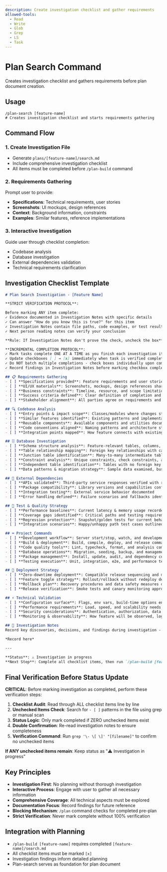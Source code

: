 ```yaml
---
description: Create investigation checklist and gather requirements
allowed-tools:
  - Read
  - Write
  - Glob
  - Grep
  - LS
  - Task
---
```


# Plan Search Command

Creates investigation checklist and gathers requirements before plan document creation.

## Usage

```
/plan-search [feature-name]
# Creates investigation checklist and starts requirements gathering
```

## Command Flow

### 1. Create Investigation File
- Generate `plans/[feature-name]/search.md`
- Include comprehensive investigation checklist
- All items must be completed before `/plan-build` command

### 2. Requirements Gathering
Prompt user to provide:
- **Specifications**: Technical requirements, user stories
- **Screenshots**: UI mockups, design references
- **Context**: Background information, constraints
- **Examples**: Similar features, reference implementations

### 3. Interactive Investigation
Guide user through checklist completion:
- Codebase analysis
- Database investigation
- External dependencies validation
- Technical requirements clarification

## Investigation Checklist Template

```markdown
# Plan Search Investigation - [Feature Name]

**STRICT VERIFICATION PROTOCOL**:

Before marking ANY item complete:
✓ Evidence documented in Investigation Notes with specific details
✓ Can answer "How do you know this is true?" for this item  
✓ Investigation Notes contain file paths, code examples, or test results
✓ Next person reading notes can verify your conclusion

**Rule: If Investigation Notes don't prove the check, uncheck the box**

**INCREMENTAL COMPLETION PROTOCOL**:
✓ Mark tasks complete ONE AT A TIME as you finish each investigation item
✓ Update checkboxes [ ] → [x] immediately when task is verified complete
✓ Do NOT batch multiple completions - check boxes individually upon completion
✓ Record findings in Investigation Notes before marking checkbox complete

## 📋 Requirements Gathering
- [ ] **Specifications provided**: Feature requirements and user stories documented
- [ ] **UI/UX materials**: Screenshots, mockups, design references shared  
- [ ] **Business constraints**: Timeline, resource, and scope limitations identified
- [ ] **Success criteria defined**: Clear definition of completion and acceptance criteria
- [ ] **Stakeholder alignment**: All parties agree on requirements and expectations

## 🔍 Codebase Analysis
- [ ] **Entry points & impact scope**: Classes/modules where changes start, sync/async downstream impacts mapped
- [ ] **Similar features identified**: Existing patterns and implementations found for reference
- [ ] **Reusable components**: Available components and utilities documented
- [ ] **Code conventions aligned**: Naming patterns and architecture styles understood
- [ ] **Integration points mapped**: How feature connects with existing system architecture

## 🗄️ Database Investigation
- [ ] **Schema structure analysis**: Feature-relevant tables, columns, data types, and primary keys documented
- [ ] **Table relationship mapping**: Foreign key relationships with cardinality (1:1, 1:N, N:N) and constraint behaviors (CASCADE/RESTRICT/SET NULL) identified
- [ ] **Junction table identification**: Many-to-many intermediate tables with composite primary keys and additional fields documented
- [ ] **Constraint analysis**: Unique constraints, check constraints, and deletion impact chains mapped per table
- [ ] **Independent table identification**: Tables with no foreign key relationships to other tables documented
- [ ] **Data patterns & migration strategy**: Sample data examined, business rules identified, migration approach planned

## 🔗 External Dependencies
- [ ] **APIs validated**: Third-party service responses verified with real data
- [ ] **Package compatibility**: Library versions and capabilities confirmed
- [ ] **Integration testing**: External service behavior documented
- [ ] **Error handling defined**: Failure scenarios and fallbacks identified

## 🧪 Test & Quality Strategy
- [ ] **Performance baselines**: Current latency & memory usage recorded
- [ ] **Coverage gaps identified**: Critical paths and testing requirements mapped
- [ ] **Regression protection**: Snapshot/golden tests for current behavior
- [ ] **Integration scenarios**: Happy/unhappy path test cases outlined

## ⌨️ Project Commands
- [ ] **Development workflow**: Server start/stop, watch, and development commands
- [ ] **Build & deployment**: Build, compile, deploy, and release commands
- [ ] **Code quality tools**: Lint, typecheck, format, and analysis commands
- [ ] **Database operations**: Migration, seeding, backup, and management commands
- [ ] **Package management**: Install, update, audit, and dependency commands
- [ ] **Testing execution**: Unit, integration, e2e, and performance test commands

## 🚀 Deployment Strategy
- [ ] **Zero-downtime deployment**: Compatible release sequencing and migration approach planned
- [ ] **Feature toggle strategy**: Rollout/rollback without redeploy designed
- [ ] **Rollback plan**: Recovery procedures and data safety measures defined
- [ ] **Release verification**: Smoke tests and canary monitoring approach outlined

## ⚡ Technical Validation
- [ ] **Configuration surface**: Flags, env vars, build-time options enumerated
- [ ] **Performance requirements**: Load, speed, and scalability needs defined
- [ ] **Security considerations**: Authentication, authorization, data protection
- [ ] **Monitoring & observability**: How feature will be observed, logged, and alerted in production

## 📝 Investigation Notes
Record key discoveries, decisions, and findings during investigation - BE DETAILED. Include specific technical details, version numbers, performance metrics, constraints discovered through testing or conversation. Document architectural decisions with rationale and alternatives considered. List any unresolved questions that need clarification. This preserves context that may be lost due to token limits.

*Record here*

---

**Status**: ⚠️ Investigation in progress
**Next Step**: Complete all checklist items, then run `/plan-build [feature-name]`
```

## Final Verification Before Status Update

**CRITICAL**: Before marking investigation as completed, perform these verification steps:

1. **Checklist Audit**: Read through ALL checklist items line by line
2. **Unchecked Items Check**: Search for `- [ ]` patterns in the file using grep or manual scan
3. **Status Logic**: Only mark completed if ZERO unchecked items exist
4. **Double Confirmation**: Re-read investigation notes to ensure completeness
5. **Verification Command**: Run `grep '\- \[ \]' "[filename]"` to confirm no unchecked items

**If ANY unchecked items remain**: Keep status as "⚠️ Investigation in progress"

## Key Principles

- **Investigation First**: No planning without thorough investigation
- **Interactive Process**: Engage with user to gather all necessary information
- **Comprehensive Coverage**: All technical aspects must be explored
- **Documentation Focus**: Record findings for future reference
- **Blocking Mechanism**: `/plan` command checks for completed pre-plan
- **Strict Verification**: Never mark complete without 100% verification

## Integration with Planning

- `/plan-build [feature-name]` requires completed `[feature-name]/search.md`
- All checklist items must be marked `[x]` 
- Investigation findings inform detailed planning
- Plan-search serves as foundation for plan document